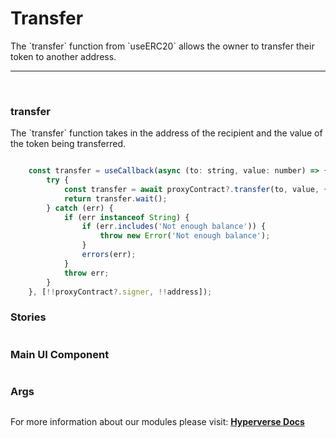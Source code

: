 # Transfer

<p> The `transfer` function from `useERC20` allows the owner to transfer their token to another address. </p>

---

<br>

### transfer

<p> The `transfer` function takes in the address of the recipient and the value of the token being transferred. </p>

```jsx

	const transfer = useCallback(async (to: string, value: number) => {
		try {
			const transfer = await proxyContract?.transfer(to, value, {gasLimit: 1000000});
			return transfer.wait();
		} catch (err) {
			if (err instanceof String) {
				if (err.includes('Not enough balance')) {
					throw new Error('Not enough balance');
				}
				errors(err);
			}
			throw err;
		}
	}, [!!proxyContract?.signer, !!address]);
```

### Stories

```jsx

```

### Main UI Component

```jsx

```

### Args

```jsx

```

For more information about our modules please visit: [**Hyperverse Docs**](docs.hyperverse.dev)
